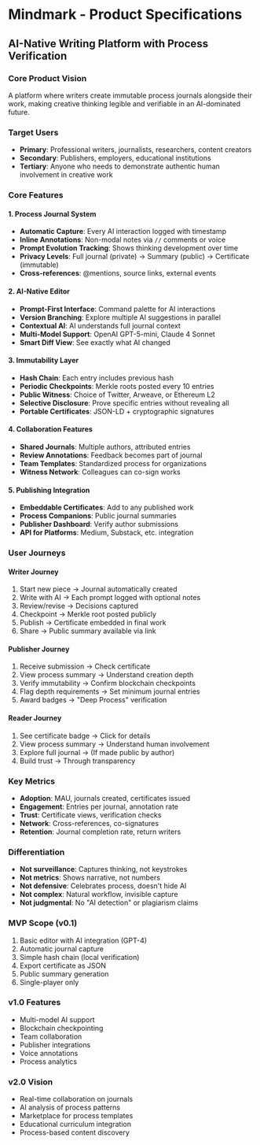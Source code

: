 # Mindmark - Product Specifications
## AI-Native Writing Platform with Process Verification

### Core Product Vision
A platform where writers create immutable process journals alongside their work, making creative thinking legible and verifiable in an AI-dominated future.

### Target Users
- **Primary**: Professional writers, journalists, researchers, content creators
- **Secondary**: Publishers, employers, educational institutions
- **Tertiary**: Anyone who needs to demonstrate authentic human involvement in creative work

### Core Features

#### 1. Process Journal System
- **Automatic Capture**: Every AI interaction logged with timestamp
- **Inline Annotations**: Non-modal notes via `//` comments or voice
- **Prompt Evolution Tracking**: Shows thinking development over time
- **Privacy Levels**: Full journal (private) → Summary (public) → Certificate (immutable)
- **Cross-references**: @mentions, source links, external events

#### 2. AI-Native Editor
- **Prompt-First Interface**: Command palette for AI interactions
- **Version Branching**: Explore multiple AI suggestions in parallel
- **Contextual AI**: AI understands full journal context
- **Multi-Model Support**: OpenAI GPT-5-mini, Claude 4 Sonnet
- **Smart Diff View**: See exactly what AI changed

#### 3. Immutability Layer
- **Hash Chain**: Each entry includes previous hash
- **Periodic Checkpoints**: Merkle roots posted every 10 entries
- **Public Witness**: Choice of Twitter, Arweave, or Ethereum L2
- **Selective Disclosure**: Prove specific entries without revealing all
- **Portable Certificates**: JSON-LD + cryptographic signatures

#### 4. Collaboration Features
- **Shared Journals**: Multiple authors, attributed entries
- **Review Annotations**: Feedback becomes part of journal
- **Team Templates**: Standardized process for organizations
- **Witness Network**: Colleagues can co-sign works

#### 5. Publishing Integration
- **Embeddable Certificates**: Add to any published work
- **Process Companions**: Public journal summaries
- **Publisher Dashboard**: Verify author submissions
- **API for Platforms**: Medium, Substack, etc. integration

### User Journeys

#### Writer Journey
1. Start new piece → Journal automatically created
2. Write with AI → Each prompt logged with optional notes
3. Review/revise → Decisions captured
4. Checkpoint → Merkle root posted publicly
5. Publish → Certificate embedded in final work
6. Share → Public summary available via link

#### Publisher Journey
1. Receive submission → Check certificate
2. View process summary → Understand creation depth
3. Verify immutability → Confirm blockchain checkpoints
4. Flag depth requirements → Set minimum journal entries
5. Award badges → "Deep Process" verification

#### Reader Journey
1. See certificate badge → Click for details
2. View process summary → Understand human involvement
3. Explore full journal → (If made public by author)
4. Build trust → Through transparency

### Key Metrics
- **Adoption**: MAU, journals created, certificates issued
- **Engagement**: Entries per journal, annotation rate
- **Trust**: Certificate views, verification checks
- **Network**: Cross-references, co-signatures
- **Retention**: Journal completion rate, return writers

### Differentiation
- **Not surveillance**: Captures thinking, not keystrokes
- **Not metrics**: Shows narrative, not numbers
- **Not defensive**: Celebrates process, doesn't hide AI
- **Not complex**: Natural workflow, invisible capture
- **Not judgmental**: No "AI detection" or plagiarism claims

### MVP Scope (v0.1)
1. Basic editor with AI integration (GPT-4)
2. Automatic journal capture
3. Simple hash chain (local verification)
4. Export certificate as JSON
5. Public summary generation
6. Single-player only

### v1.0 Features
- Multi-model AI support
- Blockchain checkpointing
- Team collaboration
- Publisher integrations
- Voice annotations
- Process analytics

### v2.0 Vision
- Real-time collaboration on journals
- AI analysis of process patterns
- Marketplace for process templates
- Educational curriculum integration
- Process-based content discovery